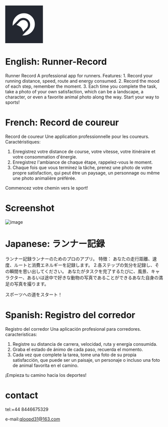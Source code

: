 ![image](https://github.com/ttvkenvin/Runner-Record/blob/master/icon-60%402x.png)

# English: Runner-Record
Runner Record A professional app for runners. Features: 1. Record your running distance, speed, route and energy consumed. 2. Record the mood of each step, remember the moment. 3. Each time you complete the task, take a photo of your own satisfaction, which can be a landscape, a character, or even a favorite animal photo along the way.  Start your way to sports!

# French: Record de coureur
Record de coureur Une application professionnelle pour les coureurs.
Caractéristiques:
1. Enregistrez votre distance de course, votre vitesse, votre itinéraire et votre consommation d'énergie.
2. Enregistrez l'ambiance de chaque étape, rappelez-vous le moment.
3. Chaque fois que vous terminez la tâche, prenez une photo de votre propre satisfaction, qui peut être un paysage, un personnage ou même une photo animalière préférée.

Commencez votre chemin vers le sport!

# Screenshot
![image]()

# Japanese: ランナー記録
ランナー記録ランナーのためのプロのアプリ。
特徴：
あなたの走行距離、速度、ルートと消費エネルギーを記録します。
2.各ステップの気分を記録し、その瞬間を思い出してください。
あなたがタスクを完了するたびに、風景、キャラクター、あるいは途中で好きな動物の写真であることができるあなた自身の満足の写真を撮ります。

スポーツへの道をスタート！

# Spanish: Registro del corredor
Registro del corredor Una aplicación profesional para corredores.
caracteristicas:
1. Registre su distancia de carrera, velocidad, ruta y energía consumida.
2. Graba el estado de ánimo de cada paso, recuerda el momento.
3. Cada vez que complete la tarea, tome una foto de su propia satisfacción, que puede ser un paisaje, un personaje o incluso una foto de animal favorita en el camino.

¡Empieza tu camino hacia los deportes!

# contact

tel:+44 8446675329

e-mail:qloopd31@163.com


